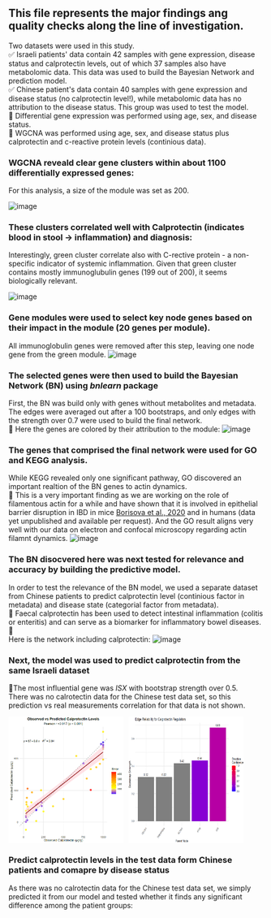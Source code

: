 ## This file represents the major findings ang quality checks along the line of investigation.
Two datasets were used in this study.  
:white_check_mark: Israeli patients' data contain 42 samples with gene expression, disease status and calprotectin levels, out of which 37 samples also have metabolomic data. This data was used to build the Bayesian Network and prediction model.  
:white_check_mark: Chinese patient's data contain 40 samples with gene expression and disease status (no calprotectin level!), while metabolomic data has no attribution to the disease status. This group was used to test the model.  
:round_pushpin: Differential gene expression was performed using age, sex, and disease status.  
:round_pushpin: WGCNA was performed using age, sex, and disease status plus calprotectin and c-reactive protein levels (continious data).


### WGCNA reveald clear gene clusters within about 1100 differentially expressed genes:
For this analysis, a size of the module was set as 200.  

![image](https://github.com/user-attachments/assets/038a9178-d5e7-4f02-833a-d071802891e1)

### These clusters correlated well with Calprotectin (indicates blood in stool -> inflammation) and diagnosis:
Interestingly, green cluster correlate also with C-rective protein - a non-specific indicator of systemic inflammation. Given that green cluster contains mostly immunoglubulin genes (199 out of 200), it seems biologically relevant.  

![image](https://github.com/user-attachments/assets/726e182f-a0c6-43ba-b461-acf5afbb045e)

### Gene modules were used to select key node genes based on their impact in the module (20 genes per module).
All immunoglobulin genes were removed after this step, leaving one node gene from the green module.
![image](https://github.com/user-attachments/assets/7e17edba-9c0e-4927-ae23-c0cdded67665)

### The selected genes were then used to build the Bayesian Network (BN) using *bnlearn* package
First, the BN was build only with genes without metabolites and metadata. The edges were averaged out after a 100 bootstraps, and only edges with the strength over 0.7 were used to build the final network.  
:rainbow: Here the genes are colored by their attribution to the module:
![image](https://github.com/user-attachments/assets/f0175876-a54c-45a1-acbc-d358c83942b8)

### The genes that comprised the final network were used for GO and KEGG analysis.
While KEGG revealed only one significant pathway, GO discovered an important realtion of the BN genes to actin dynamics.  
:microscope: This is a very important finding as we are working on the role of filamentous actin for a while and have shown that it is involved in epithelial barrier disruption in IBD in mice [Borisova et al., 2020](https://www.nature.com/articles/s41598-020-78141-4) and in humans (data yet unpublished and available per request). And the GO result aligns very well with our data on electron and confocal microscopy regarding actin filamnt dynamics.
![image](https://github.com/user-attachments/assets/003e6b17-9947-4395-979c-4297c3074cc4)

### The BN disocvered here was next tested for relevance and accuracy by building the predictive model.
In order to test the relevance of the BN model, we used a separate dataset from Chinese patients to predict calprotectin level (continious factor in metadata) and disease state (categorial factor from metadata).  
:pencil: Faecal calprotectin has been used to detect intestinal inflammation (colitis or enteritis) and can serve as a biomarker for inflammatory bowel diseases. :pencil:  
Here is the network including calprotectin:
![image](https://github.com/user-attachments/assets/bb6dd785-cf8b-4154-bb7e-7b64678aabad)

### Next, the model was used to predict calprotectin from the same Israeli dataset
:muscle:The most influential gene was *ISX* with bootstrap strength over 0.5.  
There was no calrotectin data for the Chinese test data set, so this prediction vs real measurements correlation for that data is not shown.
<div style="display: flex; gap: 10px;">
  <img src="https://github.com/Elena-Kozhevnikova/Diploma_BI_25_Bayes/blob/main/images/Prediction_correlation.png" alt="Image 1" width="45%" />
  <img src="https://github.com/Elena-Kozhevnikova/Diploma_BI_25_Bayes/blob/main/images/Predictive_genes.png" alt="Image 2" width="45%" />
</div>

### Predict calprotectin levels in the test data form Chinese patients and comapre by disease status
As there was no calrotectin data for the Chinese test data set, we simply predicted it from our model and tested whether it finds any significant difference among the patient groups:




